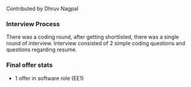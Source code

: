 Contributed by Dhruv Nagpal

### Interview Process

There was a coding round, after getting shortlisted, there was a single round of interview. Interview consisted of 2 simple coding questions and questions regarding resume.

### Final offer stats
- 1 offer in software role (EE1)